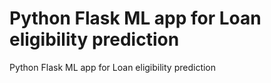 # Python Flask ML app for Loan eligibility prediction
 Python Flask ML app for Loan eligibility prediction
